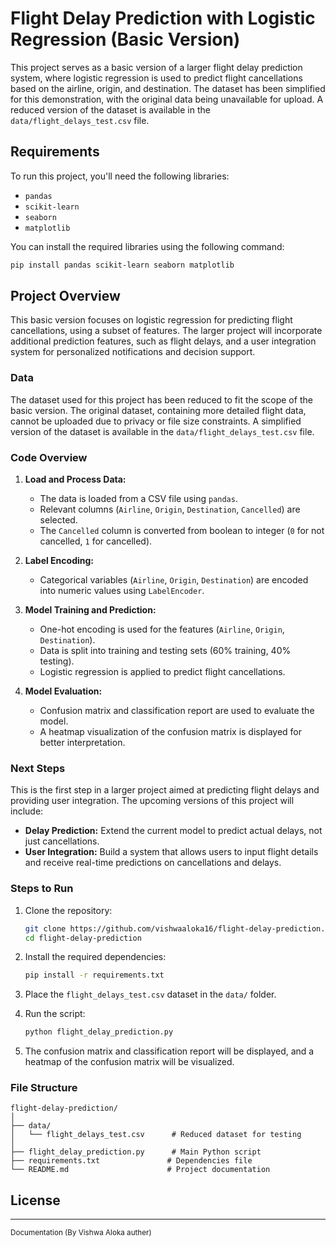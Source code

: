 # Flight Delay Prediction with Logistic Regression (Basic Version)

This project serves as a basic version of a larger flight delay prediction system, where logistic regression is used to predict flight cancellations based on the airline, origin, and destination. The dataset has been simplified for this demonstration, with the original data being unavailable for upload. A reduced version of the dataset is available in the `data/flight_delays_test.csv` file.

## Requirements

To run this project, you'll need the following libraries:

* `pandas`
* `scikit-learn`
* `seaborn`
* `matplotlib`

You can install the required libraries using the following command:

```bash
pip install pandas scikit-learn seaborn matplotlib
```

## Project Overview

This basic version focuses on logistic regression for predicting flight cancellations, using a subset of features. The larger project will incorporate additional prediction features, such as flight delays, and a user integration system for personalized notifications and decision support.

### Data

The dataset used for this project has been reduced to fit the scope of the basic version. The original dataset, containing more detailed flight data, cannot be uploaded due to privacy or file size constraints. A simplified version of the dataset is available in the `data/flight_delays_test.csv` file.

### Code Overview

1. **Load and Process Data:**

   * The data is loaded from a CSV file using `pandas`.
   * Relevant columns (`Airline`, `Origin`, `Destination`, `Cancelled`) are selected.
   * The `Cancelled` column is converted from boolean to integer (`0` for not cancelled, `1` for cancelled).

2. **Label Encoding:**

   * Categorical variables (`Airline`, `Origin`, `Destination`) are encoded into numeric values using `LabelEncoder`.

3. **Model Training and Prediction:**

   * One-hot encoding is used for the features (`Airline`, `Origin`, `Destination`).
   * Data is split into training and testing sets (60% training, 40% testing).
   * Logistic regression is applied to predict flight cancellations.

4. **Model Evaluation:**

   * Confusion matrix and classification report are used to evaluate the model.
   * A heatmap visualization of the confusion matrix is displayed for better interpretation.

### Next Steps

This is the first step in a larger project aimed at predicting flight delays and providing user integration. The upcoming versions of this project will include:

* **Delay Prediction:** Extend the current model to predict actual delays, not just cancellations.
* **User Integration:** Build a system that allows users to input flight details and receive real-time predictions on cancellations and delays.

### Steps to Run

1. Clone the repository:

   ```bash
   git clone https://github.com/vishwaaloka16/flight-delay-prediction.git
   cd flight-delay-prediction
   ```

2. Install the required dependencies:

   ```bash
   pip install -r requirements.txt
   ```

3. Place the `flight_delays_test.csv` dataset in the `data/` folder.

4. Run the script:

   ```bash
   python flight_delay_prediction.py
   ```

5. The confusion matrix and classification report will be displayed, and a heatmap of the confusion matrix will be visualized.

### File Structure

```
flight-delay-prediction/
│
├── data/
│   └── flight_delays_test.csv      # Reduced dataset for testing
│
├── flight_delay_prediction.py      # Main Python script
├── requirements.txt               # Dependencies file
└── README.md                      # Project documentation
```

## License
---

<sub>Documentation (By Vishwa Aloka auther)</sub>
